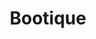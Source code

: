 ---
codehost: https://github.com/https://github.com/bootique/bootique
logohandle: bootiqueio
sort: bootique
title: Bootique
twitter: https://x.com/BootiqueProject
website: https://bootique.io/
---